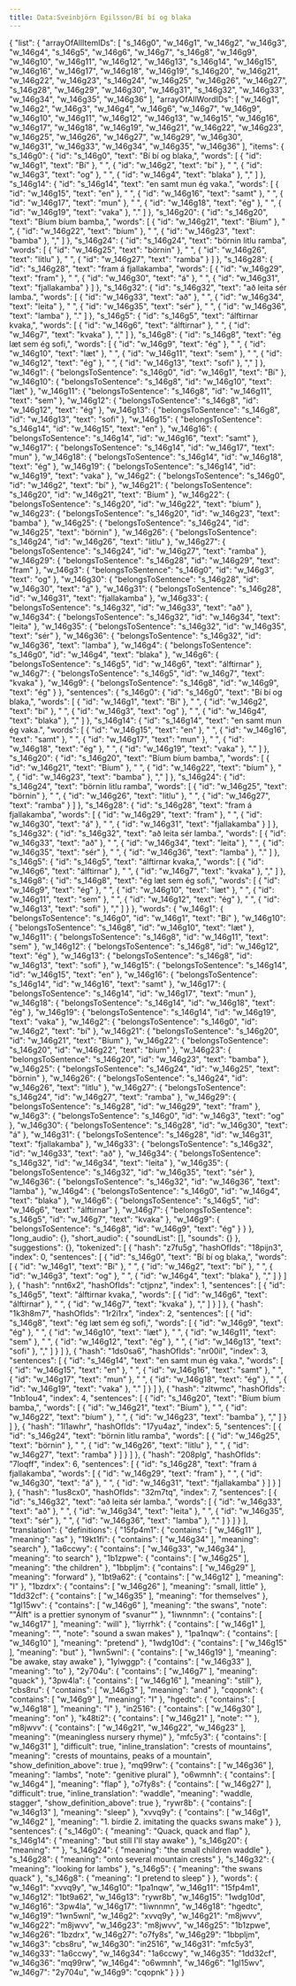 ```yaml
---
title: Data:Sveinbjörn Egilsson/Bí bí og blaka
---
```


{
    "list": {
        "arrayOfAllItemIDs": [
            "s_146g0",
            "w_146g1",
            "w_146g2",
            "w_146g3",
            "w_146g4",
            "s_146g5",
            "w_146g6",
            "w_146g7",
            "s_146g8",
            "w_146g9",
            "w_146g10",
            "w_146g11",
            "w_146g12",
            "w_146g13",
            "s_146g14",
            "w_146g15",
            "w_146g16",
            "w_146g17",
            "w_146g18",
            "w_146g19",
            "s_146g20",
            "w_146g21",
            "w_146g22",
            "w_146g23",
            "s_146g24",
            "w_146g25",
            "w_146g26",
            "w_146g27",
            "s_146g28",
            "w_146g29",
            "w_146g30",
            "w_146g31",
            "s_146g32",
            "w_146g33",
            "w_146g34",
            "w_146g35",
            "w_146g36"
        ],
        "arrayOfAllWordIDs": [
            "w_146g1",
            "w_146g2",
            "w_146g3",
            "w_146g4",
            "w_146g6",
            "w_146g7",
            "w_146g9",
            "w_146g10",
            "w_146g11",
            "w_146g12",
            "w_146g13",
            "w_146g15",
            "w_146g16",
            "w_146g17",
            "w_146g18",
            "w_146g19",
            "w_146g21",
            "w_146g22",
            "w_146g23",
            "w_146g25",
            "w_146g26",
            "w_146g27",
            "w_146g29",
            "w_146g30",
            "w_146g31",
            "w_146g33",
            "w_146g34",
            "w_146g35",
            "w_146g36"
        ],
        "items": {
            "s_146g0": {
                "id": "s_146g0",
                "text": "Bí bí og blaka,",
                "words": [
                    {
                        "id": "w_146g1",
                        "text": "Bí"
                    },
                    " ",
                    {
                        "id": "w_146g2",
                        "text": "bí"
                    },
                    " ",
                    {
                        "id": "w_146g3",
                        "text": "og"
                    },
                    " ",
                    {
                        "id": "w_146g4",
                        "text": "blaka"
                    },
                    ","
                ]
            },
            "s_146g14": {
                "id": "s_146g14",
                "text": "en samt mun ég vaka.",
                "words": [
                    {
                        "id": "w_146g15",
                        "text": "en"
                    },
                    " ",
                    {
                        "id": "w_146g16",
                        "text": "samt"
                    },
                    " ",
                    {
                        "id": "w_146g17",
                        "text": "mun"
                    },
                    " ",
                    {
                        "id": "w_146g18",
                        "text": "ég"
                    },
                    " ",
                    {
                        "id": "w_146g19",
                        "text": "vaka"
                    },
                    "."
                ]
            },
            "s_146g20": {
                "id": "s_146g20",
                "text": "Bíum bíum bamba,",
                "words": [
                    {
                        "id": "w_146g21",
                        "text": "Bíum"
                    },
                    " ",
                    {
                        "id": "w_146g22",
                        "text": "bíum"
                    },
                    " ",
                    {
                        "id": "w_146g23",
                        "text": "bamba"
                    },
                    ","
                ]
            },
            "s_146g24": {
                "id": "s_146g24",
                "text": "börnin litlu ramba",
                "words": [
                    {
                        "id": "w_146g25",
                        "text": "börnin"
                    },
                    " ",
                    {
                        "id": "w_146g26",
                        "text": "litlu"
                    },
                    " ",
                    {
                        "id": "w_146g27",
                        "text": "ramba"
                    }
                ]
            },
            "s_146g28": {
                "id": "s_146g28",
                "text": "fram á fjallakamba",
                "words": [
                    {
                        "id": "w_146g29",
                        "text": "fram"
                    },
                    " ",
                    {
                        "id": "w_146g30",
                        "text": "á"
                    },
                    " ",
                    {
                        "id": "w_146g31",
                        "text": "fjallakamba"
                    }
                ]
            },
            "s_146g32": {
                "id": "s_146g32",
                "text": "að leita sér lamba.",
                "words": [
                    {
                        "id": "w_146g33",
                        "text": "að"
                    },
                    " ",
                    {
                        "id": "w_146g34",
                        "text": "leita"
                    },
                    " ",
                    {
                        "id": "w_146g35",
                        "text": "sér"
                    },
                    " ",
                    {
                        "id": "w_146g36",
                        "text": "lamba"
                    },
                    "."
                ]
            },
            "s_146g5": {
                "id": "s_146g5",
                "text": "álftirnar kvaka,",
                "words": [
                    {
                        "id": "w_146g6",
                        "text": "álftirnar"
                    },
                    " ",
                    {
                        "id": "w_146g7",
                        "text": "kvaka"
                    },
                    ","
                ]
            },
            "s_146g8": {
                "id": "s_146g8",
                "text": "ég læt sem ég sofi,",
                "words": [
                    {
                        "id": "w_146g9",
                        "text": "ég"
                    },
                    " ",
                    {
                        "id": "w_146g10",
                        "text": "læt"
                    },
                    " ",
                    {
                        "id": "w_146g11",
                        "text": "sem"
                    },
                    " ",
                    {
                        "id": "w_146g12",
                        "text": "ég"
                    },
                    " ",
                    {
                        "id": "w_146g13",
                        "text": "sofi"
                    },
                    ","
                ]
            },
            "w_146g1": {
                "belongsToSentence": "s_146g0",
                "id": "w_146g1",
                "text": "Bí"
            },
            "w_146g10": {
                "belongsToSentence": "s_146g8",
                "id": "w_146g10",
                "text": "læt"
            },
            "w_146g11": {
                "belongsToSentence": "s_146g8",
                "id": "w_146g11",
                "text": "sem"
            },
            "w_146g12": {
                "belongsToSentence": "s_146g8",
                "id": "w_146g12",
                "text": "ég"
            },
            "w_146g13": {
                "belongsToSentence": "s_146g8",
                "id": "w_146g13",
                "text": "sofi"
            },
            "w_146g15": {
                "belongsToSentence": "s_146g14",
                "id": "w_146g15",
                "text": "en"
            },
            "w_146g16": {
                "belongsToSentence": "s_146g14",
                "id": "w_146g16",
                "text": "samt"
            },
            "w_146g17": {
                "belongsToSentence": "s_146g14",
                "id": "w_146g17",
                "text": "mun"
            },
            "w_146g18": {
                "belongsToSentence": "s_146g14",
                "id": "w_146g18",
                "text": "ég"
            },
            "w_146g19": {
                "belongsToSentence": "s_146g14",
                "id": "w_146g19",
                "text": "vaka"
            },
            "w_146g2": {
                "belongsToSentence": "s_146g0",
                "id": "w_146g2",
                "text": "bí"
            },
            "w_146g21": {
                "belongsToSentence": "s_146g20",
                "id": "w_146g21",
                "text": "Bíum"
            },
            "w_146g22": {
                "belongsToSentence": "s_146g20",
                "id": "w_146g22",
                "text": "bíum"
            },
            "w_146g23": {
                "belongsToSentence": "s_146g20",
                "id": "w_146g23",
                "text": "bamba"
            },
            "w_146g25": {
                "belongsToSentence": "s_146g24",
                "id": "w_146g25",
                "text": "börnin"
            },
            "w_146g26": {
                "belongsToSentence": "s_146g24",
                "id": "w_146g26",
                "text": "litlu"
            },
            "w_146g27": {
                "belongsToSentence": "s_146g24",
                "id": "w_146g27",
                "text": "ramba"
            },
            "w_146g29": {
                "belongsToSentence": "s_146g28",
                "id": "w_146g29",
                "text": "fram"
            },
            "w_146g3": {
                "belongsToSentence": "s_146g0",
                "id": "w_146g3",
                "text": "og"
            },
            "w_146g30": {
                "belongsToSentence": "s_146g28",
                "id": "w_146g30",
                "text": "á"
            },
            "w_146g31": {
                "belongsToSentence": "s_146g28",
                "id": "w_146g31",
                "text": "fjallakamba"
            },
            "w_146g33": {
                "belongsToSentence": "s_146g32",
                "id": "w_146g33",
                "text": "að"
            },
            "w_146g34": {
                "belongsToSentence": "s_146g32",
                "id": "w_146g34",
                "text": "leita"
            },
            "w_146g35": {
                "belongsToSentence": "s_146g32",
                "id": "w_146g35",
                "text": "sér"
            },
            "w_146g36": {
                "belongsToSentence": "s_146g32",
                "id": "w_146g36",
                "text": "lamba"
            },
            "w_146g4": {
                "belongsToSentence": "s_146g0",
                "id": "w_146g4",
                "text": "blaka"
            },
            "w_146g6": {
                "belongsToSentence": "s_146g5",
                "id": "w_146g6",
                "text": "álftirnar"
            },
            "w_146g7": {
                "belongsToSentence": "s_146g5",
                "id": "w_146g7",
                "text": "kvaka"
            },
            "w_146g9": {
                "belongsToSentence": "s_146g8",
                "id": "w_146g9",
                "text": "ég"
            }
        },
        "sentences": {
            "s_146g0": {
                "id": "s_146g0",
                "text": "Bí bí og blaka,",
                "words": [
                    {
                        "id": "w_146g1",
                        "text": "Bí"
                    },
                    " ",
                    {
                        "id": "w_146g2",
                        "text": "bí"
                    },
                    " ",
                    {
                        "id": "w_146g3",
                        "text": "og"
                    },
                    " ",
                    {
                        "id": "w_146g4",
                        "text": "blaka"
                    },
                    ","
                ]
            },
            "s_146g14": {
                "id": "s_146g14",
                "text": "en samt mun ég vaka.",
                "words": [
                    {
                        "id": "w_146g15",
                        "text": "en"
                    },
                    " ",
                    {
                        "id": "w_146g16",
                        "text": "samt"
                    },
                    " ",
                    {
                        "id": "w_146g17",
                        "text": "mun"
                    },
                    " ",
                    {
                        "id": "w_146g18",
                        "text": "ég"
                    },
                    " ",
                    {
                        "id": "w_146g19",
                        "text": "vaka"
                    },
                    "."
                ]
            },
            "s_146g20": {
                "id": "s_146g20",
                "text": "Bíum bíum bamba,",
                "words": [
                    {
                        "id": "w_146g21",
                        "text": "Bíum"
                    },
                    " ",
                    {
                        "id": "w_146g22",
                        "text": "bíum"
                    },
                    " ",
                    {
                        "id": "w_146g23",
                        "text": "bamba"
                    },
                    ","
                ]
            },
            "s_146g24": {
                "id": "s_146g24",
                "text": "börnin litlu ramba",
                "words": [
                    {
                        "id": "w_146g25",
                        "text": "börnin"
                    },
                    " ",
                    {
                        "id": "w_146g26",
                        "text": "litlu"
                    },
                    " ",
                    {
                        "id": "w_146g27",
                        "text": "ramba"
                    }
                ]
            },
            "s_146g28": {
                "id": "s_146g28",
                "text": "fram á fjallakamba",
                "words": [
                    {
                        "id": "w_146g29",
                        "text": "fram"
                    },
                    " ",
                    {
                        "id": "w_146g30",
                        "text": "á"
                    },
                    " ",
                    {
                        "id": "w_146g31",
                        "text": "fjallakamba"
                    }
                ]
            },
            "s_146g32": {
                "id": "s_146g32",
                "text": "að leita sér lamba.",
                "words": [
                    {
                        "id": "w_146g33",
                        "text": "að"
                    },
                    " ",
                    {
                        "id": "w_146g34",
                        "text": "leita"
                    },
                    " ",
                    {
                        "id": "w_146g35",
                        "text": "sér"
                    },
                    " ",
                    {
                        "id": "w_146g36",
                        "text": "lamba"
                    },
                    "."
                ]
            },
            "s_146g5": {
                "id": "s_146g5",
                "text": "álftirnar kvaka,",
                "words": [
                    {
                        "id": "w_146g6",
                        "text": "álftirnar"
                    },
                    " ",
                    {
                        "id": "w_146g7",
                        "text": "kvaka"
                    },
                    ","
                ]
            },
            "s_146g8": {
                "id": "s_146g8",
                "text": "ég læt sem ég sofi,",
                "words": [
                    {
                        "id": "w_146g9",
                        "text": "ég"
                    },
                    " ",
                    {
                        "id": "w_146g10",
                        "text": "læt"
                    },
                    " ",
                    {
                        "id": "w_146g11",
                        "text": "sem"
                    },
                    " ",
                    {
                        "id": "w_146g12",
                        "text": "ég"
                    },
                    " ",
                    {
                        "id": "w_146g13",
                        "text": "sofi"
                    },
                    ","
                ]
            }
        },
        "words": {
            "w_146g1": {
                "belongsToSentence": "s_146g0",
                "id": "w_146g1",
                "text": "Bí"
            },
            "w_146g10": {
                "belongsToSentence": "s_146g8",
                "id": "w_146g10",
                "text": "læt"
            },
            "w_146g11": {
                "belongsToSentence": "s_146g8",
                "id": "w_146g11",
                "text": "sem"
            },
            "w_146g12": {
                "belongsToSentence": "s_146g8",
                "id": "w_146g12",
                "text": "ég"
            },
            "w_146g13": {
                "belongsToSentence": "s_146g8",
                "id": "w_146g13",
                "text": "sofi"
            },
            "w_146g15": {
                "belongsToSentence": "s_146g14",
                "id": "w_146g15",
                "text": "en"
            },
            "w_146g16": {
                "belongsToSentence": "s_146g14",
                "id": "w_146g16",
                "text": "samt"
            },
            "w_146g17": {
                "belongsToSentence": "s_146g14",
                "id": "w_146g17",
                "text": "mun"
            },
            "w_146g18": {
                "belongsToSentence": "s_146g14",
                "id": "w_146g18",
                "text": "ég"
            },
            "w_146g19": {
                "belongsToSentence": "s_146g14",
                "id": "w_146g19",
                "text": "vaka"
            },
            "w_146g2": {
                "belongsToSentence": "s_146g0",
                "id": "w_146g2",
                "text": "bí"
            },
            "w_146g21": {
                "belongsToSentence": "s_146g20",
                "id": "w_146g21",
                "text": "Bíum"
            },
            "w_146g22": {
                "belongsToSentence": "s_146g20",
                "id": "w_146g22",
                "text": "bíum"
            },
            "w_146g23": {
                "belongsToSentence": "s_146g20",
                "id": "w_146g23",
                "text": "bamba"
            },
            "w_146g25": {
                "belongsToSentence": "s_146g24",
                "id": "w_146g25",
                "text": "börnin"
            },
            "w_146g26": {
                "belongsToSentence": "s_146g24",
                "id": "w_146g26",
                "text": "litlu"
            },
            "w_146g27": {
                "belongsToSentence": "s_146g24",
                "id": "w_146g27",
                "text": "ramba"
            },
            "w_146g29": {
                "belongsToSentence": "s_146g28",
                "id": "w_146g29",
                "text": "fram"
            },
            "w_146g3": {
                "belongsToSentence": "s_146g0",
                "id": "w_146g3",
                "text": "og"
            },
            "w_146g30": {
                "belongsToSentence": "s_146g28",
                "id": "w_146g30",
                "text": "á"
            },
            "w_146g31": {
                "belongsToSentence": "s_146g28",
                "id": "w_146g31",
                "text": "fjallakamba"
            },
            "w_146g33": {
                "belongsToSentence": "s_146g32",
                "id": "w_146g33",
                "text": "að"
            },
            "w_146g34": {
                "belongsToSentence": "s_146g32",
                "id": "w_146g34",
                "text": "leita"
            },
            "w_146g35": {
                "belongsToSentence": "s_146g32",
                "id": "w_146g35",
                "text": "sér"
            },
            "w_146g36": {
                "belongsToSentence": "s_146g32",
                "id": "w_146g36",
                "text": "lamba"
            },
            "w_146g4": {
                "belongsToSentence": "s_146g0",
                "id": "w_146g4",
                "text": "blaka"
            },
            "w_146g6": {
                "belongsToSentence": "s_146g5",
                "id": "w_146g6",
                "text": "álftirnar"
            },
            "w_146g7": {
                "belongsToSentence": "s_146g5",
                "id": "w_146g7",
                "text": "kvaka"
            },
            "w_146g9": {
                "belongsToSentence": "s_146g8",
                "id": "w_146g9",
                "text": "ég"
            }
        }
    },
    "long_audio": {},
    "short_audio": {
        "soundList": [],
        "sounds": {}
    },
    "suggestions": {},
    "tokenized": [
        {
            "hash": "z7fu5g",
            "hashOfIds": "18pijn3",
            "index": 0,
            "sentences": [
                {
                    "id": "s_146g0",
                    "text": "Bí bí og blaka,",
                    "words": [
                        {
                            "id": "w_146g1",
                            "text": "Bí"
                        },
                        " ",
                        {
                            "id": "w_146g2",
                            "text": "bí"
                        },
                        " ",
                        {
                            "id": "w_146g3",
                            "text": "og"
                        },
                        " ",
                        {
                            "id": "w_146g4",
                            "text": "blaka"
                        },
                        ","
                    ]
                }
            ]
        },
        {
            "hash": "nnt6x2",
            "hashOfIds": "ctjpnz",
            "index": 1,
            "sentences": [
                {
                    "id": "s_146g5",
                    "text": "álftirnar kvaka,",
                    "words": [
                        {
                            "id": "w_146g6",
                            "text": "álftirnar"
                        },
                        " ",
                        {
                            "id": "w_146g7",
                            "text": "kvaka"
                        },
                        ","
                    ]
                }
            ]
        },
        {
            "hash": "1k3h8m7",
            "hashOfIds": "1r2i1rx",
            "index": 2,
            "sentences": [
                {
                    "id": "s_146g8",
                    "text": "ég læt sem ég sofi,",
                    "words": [
                        {
                            "id": "w_146g9",
                            "text": "ég"
                        },
                        " ",
                        {
                            "id": "w_146g10",
                            "text": "læt"
                        },
                        " ",
                        {
                            "id": "w_146g11",
                            "text": "sem"
                        },
                        " ",
                        {
                            "id": "w_146g12",
                            "text": "ég"
                        },
                        " ",
                        {
                            "id": "w_146g13",
                            "text": "sofi"
                        },
                        ","
                    ]
                }
            ]
        },
        {
            "hash": "1ds0sa6",
            "hashOfIds": "nr00il",
            "index": 3,
            "sentences": [
                {
                    "id": "s_146g14",
                    "text": "en samt mun ég vaka.",
                    "words": [
                        {
                            "id": "w_146g15",
                            "text": "en"
                        },
                        " ",
                        {
                            "id": "w_146g16",
                            "text": "samt"
                        },
                        " ",
                        {
                            "id": "w_146g17",
                            "text": "mun"
                        },
                        " ",
                        {
                            "id": "w_146g18",
                            "text": "ég"
                        },
                        " ",
                        {
                            "id": "w_146g19",
                            "text": "vaka"
                        },
                        "."
                    ]
                }
            ]
        },
        {
            "hash": "zltwmc",
            "hashOfIds": "1nb1ou4",
            "index": 4,
            "sentences": [
                {
                    "id": "s_146g20",
                    "text": "Bíum bíum bamba,",
                    "words": [
                        {
                            "id": "w_146g21",
                            "text": "Bíum"
                        },
                        " ",
                        {
                            "id": "w_146g22",
                            "text": "bíum"
                        },
                        " ",
                        {
                            "id": "w_146g23",
                            "text": "bamba"
                        },
                        ","
                    ]
                }
            ]
        },
        {
            "hash": "1l1awhr",
            "hashOfIds": "17yu4az",
            "index": 5,
            "sentences": [
                {
                    "id": "s_146g24",
                    "text": "börnin litlu ramba",
                    "words": [
                        {
                            "id": "w_146g25",
                            "text": "börnin"
                        },
                        " ",
                        {
                            "id": "w_146g26",
                            "text": "litlu"
                        },
                        " ",
                        {
                            "id": "w_146g27",
                            "text": "ramba"
                        }
                    ]
                }
            ]
        },
        {
            "hash": "208plg",
            "hashOfIds": "7loqff",
            "index": 6,
            "sentences": [
                {
                    "id": "s_146g28",
                    "text": "fram á fjallakamba",
                    "words": [
                        {
                            "id": "w_146g29",
                            "text": "fram"
                        },
                        " ",
                        {
                            "id": "w_146g30",
                            "text": "á"
                        },
                        " ",
                        {
                            "id": "w_146g31",
                            "text": "fjallakamba"
                        }
                    ]
                }
            ]
        },
        {
            "hash": "1us8cx0",
            "hashOfIds": "32m7tq",
            "index": 7,
            "sentences": [
                {
                    "id": "s_146g32",
                    "text": "að leita sér lamba.",
                    "words": [
                        {
                            "id": "w_146g33",
                            "text": "að"
                        },
                        " ",
                        {
                            "id": "w_146g34",
                            "text": "leita"
                        },
                        " ",
                        {
                            "id": "w_146g35",
                            "text": "sér"
                        },
                        " ",
                        {
                            "id": "w_146g36",
                            "text": "lamba"
                        },
                        "."
                    ]
                }
            ]
        }
    ],
    "translation": {
        "definitions": {
            "15fp4m1": {
                "contains": [
                    "w_146g11"
                ],
                "meaning": "as"
            },
            "19kt1fi": {
                "contains": [
                    "w_146g34"
                ],
                "meaning": "search"
            },
            "1a6ccwy": {
                "contains": [
                    "w_146g33",
                    "w_146g34"
                ],
                "meaning": "to search"
            },
            "1b1zpwe": {
                "contains": [
                    "w_146g25"
                ],
                "meaning": "the children"
            },
            "1bbpljm": {
                "contains": [
                    "w_146g29"
                ],
                "meaning": "forward"
            },
            "1bt9a62": {
                "contains": [
                    "w_146g12"
                ],
                "meaning": "I"
            },
            "1bzdrx": {
                "contains": [
                    "w_146g26"
                ],
                "meaning": "small, little"
            },
            "1dd32cf": {
                "contains": [
                    "w_146g35"
                ],
                "meaning": "for themselves"
            },
            "1gl15wv": {
                "contains": [
                    "w_146g6"
                ],
                "meaning": "the swans",
                "note": "\"Álft\" is a prettier synonym of \"svanur\""
            },
            "1iwnnmn": {
                "contains": [
                    "w_146g17"
                ],
                "meaning": "will"
            },
            "1iyrrhk": {
                "contains": [
                    "w_146g1"
                ],
                "meaning": "",
                "note": "sound a swan makes"
            },
            "1pa1nqw": {
                "contains": [
                    "w_146g10"
                ],
                "meaning": "pretend"
            },
            "1wdg10d": {
                "contains": [
                    "w_146g15"
                ],
                "meaning": "but"
            },
            "1wn5wnl": {
                "contains": [
                    "w_146g19"
                ],
                "meaning": "be awake, stay awake"
            },
            "1ylwggp": {
                "contains": [
                    "w_146g33"
                ],
                "meaning": "to"
            },
            "2y704u": {
                "contains": [
                    "w_146g7"
                ],
                "meaning": "quack"
            },
            "3pw4la": {
                "contains": [
                    "w_146g16"
                ],
                "meaning": "still"
            },
            "cbs8ru": {
                "contains": [
                    "w_146g3"
                ],
                "meaning": "and"
            },
            "cqopnk": {
                "contains": [
                    "w_146g9"
                ],
                "meaning": "I"
            },
            "hgedtc": {
                "contains": [
                    "w_146g18"
                ],
                "meaning": "I"
            },
            "in2516": {
                "contains": [
                    "w_146g30"
                ],
                "meaning": "on"
            },
            "k48ti2": {
                "contains": [
                    "w_146g21"
                ],
                "note": ""
            },
            "m8jwvv": {
                "contains": [
                    "w_146g21",
                    "w_146g22",
                    "w_146g23"
                ],
                "meaning": "(meaningless nursery rhyme)"
            },
            "mfc5y3": {
                "contains": [
                    "w_146g31"
                ],
                "difficult": true,
                "inline_translation": "crests of mountains",
                "meaning": "crests of mountains, peaks of a mountain",
                "show_definition_above": true
            },
            "mq99rw": {
                "contains": [
                    "w_146g36"
                ],
                "meaning": "lambs",
                "note": "genitive plural"
            },
            "o6wmnh": {
                "contains": [
                    "w_146g4"
                ],
                "meaning": "flap"
            },
            "o7fy8s": {
                "contains": [
                    "w_146g27"
                ],
                "difficult": true,
                "inline_translation": "waddle",
                "meaning": "waddle, stagger",
                "show_definition_above": true
            },
            "rywr8b": {
                "contains": [
                    "w_146g13"
                ],
                "meaning": "sleep"
            },
            "xvvq9y": {
                "contains": [
                    "w_146g1",
                    "w_146g2"
                ],
                "meaning": "1. birdie 2. imitating the quacks swans make"
            }
        },
        "sentences": {
            "s_146g0": {
                "meaning": "Quack, quack and flap"
            },
            "s_146g14": {
                "meaning": "but still I'll stay awake"
            },
            "s_146g20": {
                "meaning": ""
            },
            "s_146g24": {
                "meaning": "the small children waddle"
            },
            "s_146g28": {
                "meaning": "onto several mountain crests"
            },
            "s_146g32": {
                "meaning": "looking for lambs"
            },
            "s_146g5": {
                "meaning": "the swans quack"
            },
            "s_146g8": {
                "meaning": "I pretend to sleep"
            }
        },
        "words": {
            "w_146g1": "xvvq9y",
            "w_146g10": "1pa1nqw",
            "w_146g11": "15fp4m1",
            "w_146g12": "1bt9a62",
            "w_146g13": "rywr8b",
            "w_146g15": "1wdg10d",
            "w_146g16": "3pw4la",
            "w_146g17": "1iwnnmn",
            "w_146g18": "hgedtc",
            "w_146g19": "1wn5wnl",
            "w_146g2": "xvvq9y",
            "w_146g21": "m8jwvv",
            "w_146g22": "m8jwvv",
            "w_146g23": "m8jwvv",
            "w_146g25": "1b1zpwe",
            "w_146g26": "1bzdrx",
            "w_146g27": "o7fy8s",
            "w_146g29": "1bbpljm",
            "w_146g3": "cbs8ru",
            "w_146g30": "in2516",
            "w_146g31": "mfc5y3",
            "w_146g33": "1a6ccwy",
            "w_146g34": "1a6ccwy",
            "w_146g35": "1dd32cf",
            "w_146g36": "mq99rw",
            "w_146g4": "o6wmnh",
            "w_146g6": "1gl15wv",
            "w_146g7": "2y704u",
            "w_146g9": "cqopnk"
        }
    }
}